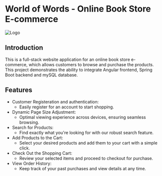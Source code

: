 # World of Words - Online Book Store E-commerce
![Logo](./Desktop/fullstack-angular-and-springboot-master/03-frontend/angular-ecommerce/src/assets/logo.png)

## Introduction
This is a full-stack website application for an online book store e-commerce, which allows customers to browse and purchase the products. This project demonstrates the ability to integrate Angular frontend, Spring Boot backend and mySQL database.

## Features
* Customer Registeration and authentication:
  * Easily register for an account to start shopping.
* Dynamic Page Size Adjustment:
  * Optimal viewing experience across devices, ensuring seamless browsing.
* Search for Products:
  * Find exactly what you're looking for with our robust search feature.
* Add Products to the Cart:
  * Select your desired products and add them to your cart with a simple click.
* Check Out the Shopping Cart:
  * Review your selected items and proceed to checkout for purchase.
* View Order History:
  * Keep track of your past purchases and view details at any time.
